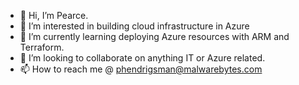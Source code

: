 - 👋 Hi, I’m Pearce.
- 👀 I’m interested in building cloud infrastructure in Azure
- 🌱 I’m currently learning deploying Azure resources with ARM and Terraform.
- 💞️ I’m looking to collaborate on anything IT or Azure related. 
- 📫 How to reach me @ phendrigsman@malwarebytes.com

<!---
phendrigsman-mwb/phendrigsman-mwb is a ✨ special ✨ repository because its `README.md` (this file) appears on your GitHub profile.
You can click the Preview link to take a look at your changes.
--->
